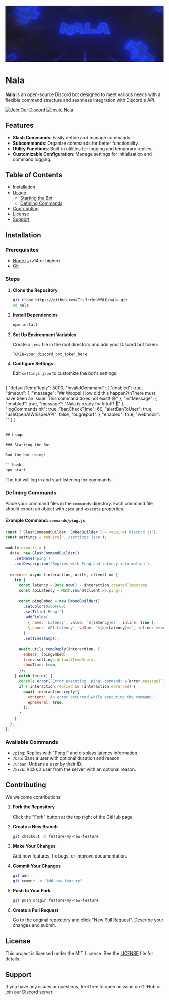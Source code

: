 <p align="center">
  <a href="https://discord.com/oauth2/authorize?client_id=1223073528954490940&scope=bot">
    <img src="images/nala.gif" alt="Nala" />
  </a>
</p>

# Nala

**Nala** is an open-source Discord bot designed to meet various needs with a flexible command structure and seamless integration with Discord's API.

[![Join Our Discord](https://img.shields.io/badge/Discord-Join%20Us-7289DA?logo=discord&logoColor=white)](https://dsc.gg/3rr0r)
[![Invite Nala](https://img.shields.io/badge/Invite%20Nala-Click%20Here-blue?logo=discord&logoColor=white)](https://discord.com/oauth2/authorize?client_id=1223073528954490940&scope=bot)

## Features

- **Slash Commands**: Easily define and manage commands.
- **Subcommands**: Organize commands for better functionality.
- **Utility Functions**: Built-in utilities for logging and temporary replies.
- **Customizable Configuration**: Manage settings for initialization and command logging.

## Table of Contents

- [Installation](#installation)
- [Usage](#usage)
  - [Starting the Bot](#starting-the-bot)
  - [Defining Commands](#defining-commands)
- [Contributing](#contributing)
- [License](#license)
- [Support](#support)

## Installation

### Prerequisites

- [Node.js](https://nodejs.org/) (v14 or higher)
- [Git](https://git-scm.com/)

### Steps

1. **Clone the Repository**

   ```bash
   git clone https://github.com/Its3rr0rsWRLD/nala.git
   cd nala
   ```

2. **Install Dependencies**

   ```bash
   npm install
   ```

3. **Set Up Environment Variables**

   Create a `.env` file in the root directory and add your Discord bot token:

   ```env
   TOKEN=your_discord_bot_token_here
   ```

4. **Configure Settings**

   Edit `settings.json` to customize the bot's settings:

   ```json
  {
      "defaultTempReply": 5000,
      "invalidCommand": {
          "enabled": true,
          "timeout": 1,
          "message": "## Woops! How did this happen?\nThere must have been an issue! This command does not exist! 😅"
      },
      "initMessage": {
          "enabled": true,
          "message": "Nala is ready for liftoff! 🚀"
      },
      "logCommandsInit": true,
      "banCheckTime": 60,
      "alertBanToUser": true,
      "useOpenAIWhisperAPI": false,
      "bugreport": {
          "enabled": true,
          "webhook": ""
      }
  }
   ```

## Usage

### Starting the Bot

Run the bot using:

```bash
npm start
```

The bot will log in and start listening for commands.

### Defining Commands

Place your command files in the `commands` directory. Each command file should export an object with `data` and `execute` properties.

#### Example Command: `commands/ping.js`

```javascript
const { SlashCommandBuilder, EmbedBuilder } = require('discord.js');
const settings = require('../settings.json');

module.exports = {
  data: new SlashCommandBuilder()
    .setName('ping')
    .setDescription('Replies with Pong and latency information'),
  
  execute: async (interaction, utils, client) => {
    try {
      const latency = Date.now() - interaction.createdTimestamp;
      const apiLatency = Math.round(client.ws.ping);

      const pingEmbed = new EmbedBuilder()
        .setColor(0x00FF00)
        .setTitle('Pong!')
        .addFields(
          { name: 'Latency', value: `${latency}ms`, inline: true },
          { name: 'API Latency', value: `${apiLatency}ms`, inline: true }
        )
        .setTimestamp();

      await utils.tempReply(interaction, {
        embeds: [pingEmbed],
        time: settings.defaultTempReply,
        showTime: true,
      });
    } catch (error) {
      console.error(`Error executing 'ping' command: ${error.message}`);
      if (!interaction.replied && !interaction.deferred) {
        await interaction.reply({
          content: 'An error occurred while executing the command.',
          ephemeral: true,
        });
      }
    }
  },
};
```

### Available Commands

- `/ping`: Replies with "Pong!" and displays latency information.
- `/ban`: Bans a user with optional duration and reason.
- `/unban`: Unbans a user by their ID.
- `/kick`: Kicks a user from the server with an optional reason.

## Contributing

We welcome contributions!

1. **Fork the Repository**

   Click the "Fork" button at the top right of the GitHub page.

2. **Create a New Branch**

   ```bash
   git checkout -b feature/my-new-feature
   ```

3. **Make Your Changes**

   Add new features, fix bugs, or improve documentation.

4. **Commit Your Changes**

   ```bash
   git add .
   git commit -m "Add new feature"
   ```

5. **Push to Your Fork**

   ```bash
   git push origin feature/my-new-feature
   ```

6. **Create a Pull Request**

   Go to the original repository and click "New Pull Request". Describe your changes and submit.

## License

This project is licensed under the MIT License. See the [LICENSE](LICENSE) file for details.

## Support

If you have any issues or questions, feel free to open an issue on GitHub or join our [Discord server](https://dsc.gg/3rr0r).